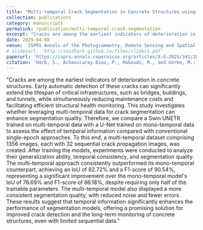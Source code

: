 ```yaml
---
title: "Multi-temporal Crack Segmentation in Concrete Structures using Deep Learning Approaches"
collection: publications
category: manuscripts
permalink: /publication/multi-temporal-crack-segmentation
excerpt: "Cracks are among the earliest indicators of deterioration in concrete structures. Early automatic detection of these cracks can significantly extend the lifespan of critical infrastructures, such as bridges, buildings, and tunnels, while simultaneously reducing maintenance costs and facilitating efficient structural health monitoring. This study investigates whether leveraging multi-temporal data for crack segmentation can enhance segmentation quality. Therefore, we compare a Swin UNETR trained on multi-temporal data with a U-Net trained on mono-temporal data to assess the effect of temporal information compared with conventional single-epoch approaches. To this end, a multi-temporal dataset comprising 1356 images, each with 32 sequential crack propagation images, was created. After training the models, experiments were conducted to analyze their generalization ability, temporal consistency, and segmentation quality. The multi-temporal approach consistently outperformed its mono-temporal counterpart, achieving an IoU of 82.72% and a F1-score of 90.54%, representing a significant improvement over the mono-temporal model's IoU of 76.69% and F1-score of 86.18%, despite requiring only half of the trainable parameters. The multi-temporal model also displayed a more consistent segmentation quality, with reduced noise and fewer errors. These results suggest that temporal information significantly enhances the performance of segmentation models, offering a promising solution for improved crack detection and the long-term monitoring of concrete structures, even with limited sequential data. ([Paper](http://saidharb.github.io/files/mt_crack_seg.pdf), [Code](https://github.com/saidharb/Multi-temporal-Crack-Segmentation-DL))"
date: 2025-04-08
venue: 'ISPRS Annals of the Photogrammetry, Remote Sensing and Spatial Information Sciences'
# slidesurl: 'http://saidharb.github.io/files/slides1.pdf'
paperurl: 'https://isprs-annals.copernicus.org/articles/X-G-2025/341/2025/' #'http://saidharb.github.io/files/mt_crack_seg.pdf'
citation: 'Harb, S., Achanccaray Diaz, P., Maboudi, M., and Gerke, M.: Multi-temporal crack segmentation in concrete structures using deep learning approaches, ISPRS Ann. Photogramm. Remote Sens. Spatial Inf. Sci., X-G-2025, 341–348, https://doi.org/10.5194/isprs-annals-X-G-2025-341-2025, 2025.</i>'
---
```


"Cracks are among the earliest indicators of deterioration in concrete structures. Early automatic detection of these cracks can significantly extend the lifespan of critical infrastructures, such as bridges, buildings, and tunnels, while simultaneously reducing maintenance costs and facilitating efficient structural health monitoring. This study investigates whether leveraging multi-temporal data for crack segmentation can enhance segmentation quality. Therefore, we compare a Swin UNETR trained on multi-temporal data with a U-Net trained on mono-temporal data to assess the effect of temporal information compared with conventional single-epoch approaches. To this end, a multi-temporal dataset comprising 1356 images, each with 32 sequential crack propagation images, was created. After training the models, experiments were conducted to analyze their generalization ability, temporal consistency, and segmentation quality. The multi-temporal approach consistently outperformed its mono-temporal counterpart, achieving an IoU of 82.72% and a F1-score of 90.54%, representing a significant improvement over the mono-temporal model's IoU of 76.69% and F1-score of 86.18%, despite requiring only half of the trainable parameters. The multi-temporal model also displayed a more consistent segmentation quality, with reduced noise and fewer errors. These results suggest that temporal information significantly enhances the performance of segmentation models, offering a promising solution for improved crack detection and the long-term monitoring of concrete structures, even with limited sequential data."
